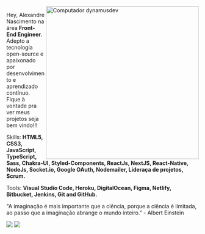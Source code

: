 <img src="https://raw.githubusercontent.com/MicaelliMedeiros/micaellimedeiros/master/image/computer-illustration.png" min-width="400px" max-width="400px" width="400px" align="right" alt="Computador dynamusdev">

<p align="left"> 
  Hey, Alexandre Nascimento na área <strong>Front-End Engineer</strong>. Adepto a tecnologia open-source e apaixonado por desenvolvimento e aprendizado contínuo. 
  Fique à vontade pra ver meus projetos seja bem vindo!!!
</p>

<p align="left">
  Skills: <strong>HTML5, CSS3, JavaScript, TypeScript, Sass, Chakra-UI, Styled-Components, ReactJs, NextJS, React-Native, NodeJs, Socket.io, Google OAuth, Nodemailer, Lideraça de projetos, Scrum.</strong>
</p>

<p align="left">
  Tools: <strong>Visual Studio Code, Heroku, DigitalOcean, Figma, Netlify, Bitbucket, Jenkins, Git and GitHub.</strong>
</p>

<p align="left">
  "A imaginação é mais importante que a ciência, porque a ciência é limitada, ao passo que a imaginação abrange o mundo inteiro." - Albert Einstein
</p> 

<p align="left">
  <a href="https://instagram.com/_alexandrenascimento?igshid=YmMyMTA2M2Y=" alt="Instagram">
  <img src="https://img.shields.io/badge/-Instagram-DF0174?style=for-the-badge&logo=instagram&logoColor=white&link=https://www.instagram.com/_alexandrenascimento/"/></a>
  
  <a href="https://www.linkedin.com/in/alexandreal" alt="Linkedin">
  <img src="https://img.shields.io/badge/-Linkedin-0e76a8?style=for-the-badge&logo=Linkedin&logoColor=white&link=https://www.linkedin.com/in/alexandreal/" /></a>

</p> 
